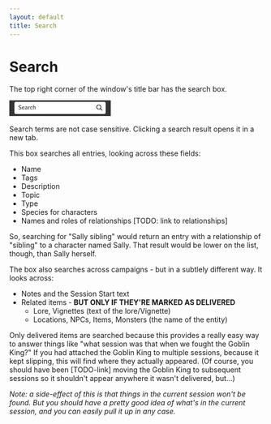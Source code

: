 ```yaml
---
layout: default
title: Search
---
```

# Search
The top right corner of the window's title bar has the search box.

![search](assets//images/search.webp)

Search terms are not case sensitive.  Clicking a search result opens it in a new tab.

This box searches all entries, looking across these fields:
* Name
* Tags
* Description
* Topic
* Type 
* Species for characters 
* Names and roles of relationships  [TODO: link to relationships]

So, searching for "Sally sibling" would return an entry with a relationship of "sibling" to a character named Sally.  That result would be lower on the list, though, than Sally herself.

The box also searches across campaigns - but in a subtlely different way.  It looks across:
* Notes and the Session Start text
* Related items - **BUT ONLY IF THEY'RE MARKED AS DELIVERED**
  * Lore, Vignettes (text of the lore/Vignette)
  * Locations, NPCs, Items, Monsters (the name of the entity)

Only delivered items are searched because this provides a really easy way to answer things like "what session was that when we fought the Goblin King?"  If you had attached the Goblin King to multiple sessions, because it kept slipping, this will find where they actually appeared.  (Of course, you should have been [TODO-link] moving the Goblin King to subsequent sessions so it shouldn't appear anywhere it wasn't delivered, but...)

*Note: a side-effect of this is that things in the current session won't be found.  But you should have a pretty good idea of what's in the current session, and you can easily pull it up in any case.*